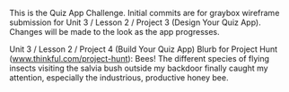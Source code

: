 
This is the Quiz App Challenge. Initial commits are for graybox wireframe submission for Unit 3 / Lesson 2 / Project 3 (Design Your Quiz App). Changes will be made to the look as the app progresses.

Unit 3 / Lesson 2 / Project 4 (Build Your Quiz App)
Blurb for Project Hunt (www.thinkful.com/project-hunt): Bees! The different species of flying insects visiting the salvia bush outside my backdoor finally caught my attention, especially the industrious, productive honey bee.
